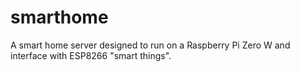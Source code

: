 # smarthome
A smart home server designed to run on a Raspberry Pi Zero W and interface with ESP8266 "smart things".
